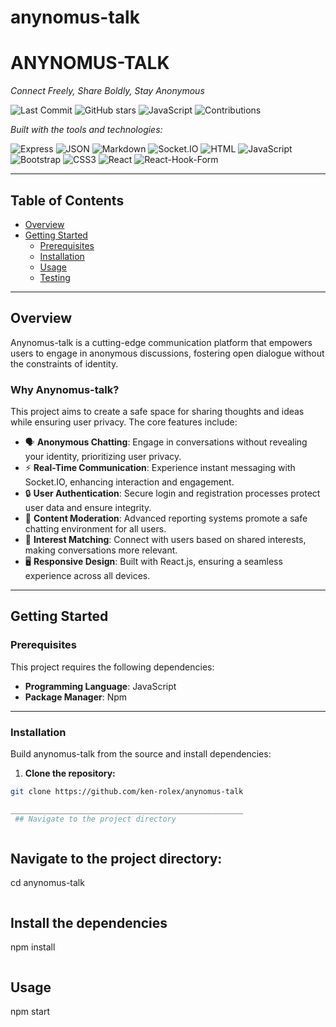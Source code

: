 # anynomus-talk



# ANYNOMUS-TALK

_Connect Freely, Share Boldly, Stay Anonymous_

![Last Commit](https://img.shields.io/github/last-commit/ken-rolex/anynomus-talk)
![GitHub stars](https://img.shields.io/github/stars/ken-rolex/anynomus-talk)
![JavaScript](https://img.shields.io/badge/language-JavaScript-yellow)
![Contributions](https://img.shields.io/badge/contributions-open-blue)

_Built with the tools and technologies:_

![Express](https://img.shields.io/badge/-Express-black?style=flat-square&logo=express)
![JSON](https://img.shields.io/badge/-JSON-black?style=flat-square&logo=json)
![Markdown](https://img.shields.io/badge/-Markdown-000000?style=flat-square&logo=markdown)
![Socket.IO](https://img.shields.io/badge/-Socket.IO-black?style=flat-square&logo=socket.io)
![HTML](https://img.shields.io/badge/-HTML-e34c26?style=flat-square&logo=html5&logoColor=white)
![JavaScript](https://img.shields.io/badge/-JavaScript-f7df1e?style=flat-square&logo=javascript&logoColor=black)
![Bootstrap](https://img.shields.io/badge/-Bootstrap-563d7c?style=flat-square&logo=bootstrap)
![CSS3](https://img.shields.io/badge/-CSS3-1572b6?style=flat-square&logo=css3)
![React](https://img.shields.io/badge/-React-20232a?style=flat-square&logo=react&logoColor=61dafb)
![React-Hook-Form](https://img.shields.io/badge/-React_Hook_Form-ec5990?style=flat-square)

---

## Table of Contents

- [Overview](#overview)
- [Getting Started](#getting-started)
  - [Prerequisites](#prerequisites)
  - [Installation](#installation)
  - [Usage](#usage)
  - [Testing](#testing)

---

## Overview

Anynomus-talk is a cutting-edge communication platform that empowers users to engage in anonymous discussions, fostering open dialogue without the constraints of identity.

### Why Anynomus-talk?

This project aims to create a safe space for sharing thoughts and ideas while ensuring user privacy. The core features include:

- 🗣️ **Anonymous Chatting**: Engage in conversations without revealing your identity, prioritizing user privacy.
- ⚡ **Real-Time Communication**: Experience instant messaging with Socket.IO, enhancing interaction and engagement.
- 🔒 **User Authentication**: Secure login and registration processes protect user data and ensure integrity.
- 🧼 **Content Moderation**: Advanced reporting systems promote a safe chatting environment for all users.
- 🎯 **Interest Matching**: Connect with users based on shared interests, making conversations more relevant.
- 🖥️ **Responsive Design**: Built with React.js, ensuring a seamless experience across all devices.

---

## Getting Started

### Prerequisites

This project requires the following dependencies:

- **Programming Language**: JavaScript  
- **Package Manager**: Npm

---

### Installation

Build anynomus-talk from the source and install dependencies:

1. **Clone the repository:**

```bash
git clone https://github.com/ken-rolex/anynomus-talk

____________________________________________________
 ## Navigate to the project directory



````

## Navigate to the project directory:

cd anynomus-talk

`````

``````

## Install the dependencies

npm install


```

``````
## Usage

npm start



